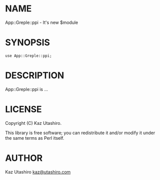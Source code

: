 # NAME

App::Greple::ppi - It's new $module

# SYNOPSIS

    use App::Greple::ppi;

# DESCRIPTION

App::Greple::ppi is ...

# LICENSE

Copyright (C) Kaz Utashiro.

This library is free software; you can redistribute it and/or modify
it under the same terms as Perl itself.

# AUTHOR

Kaz Utashiro <kaz@utashiro.com>
